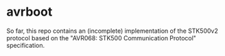 # avrboot

So far, this repo contains an (incomplete) implementation of the STK500v2 protocol based on the "AVR068: STK500 Communication Protocol" specification.
